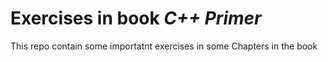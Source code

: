 #  Exercises  in book *C++ Primer*

This repo contain some importatnt exercises in some Chapters in the book
